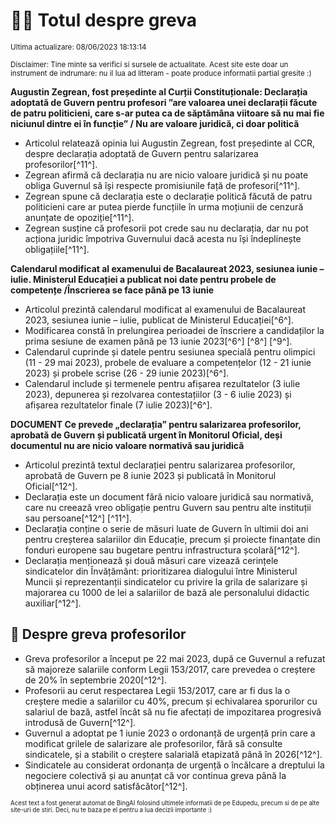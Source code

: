 # 👩‍🏫 Totul despre greva
<sub>Ultima actualizare: 08/06/2023 18:13:14</sub>

<sub>Disclaimer: Tine minte sa verifici si sursele de actualitate. Acest site este doar un instrument de indrumare: nu il lua ad litteram - poate produce informatii partial gresite :)</sub>

**Augustin Zegrean, fost președinte al Curții Constituționale: Declarația adoptată de Guvern pentru profesori ”are valoarea unei declarații făcute de patru politicieni, care s-ar putea ca de săptămâna viitoare să nu mai fie niciunul dintre ei în funcție” / Nu are valoare juridică, ci doar politică**

- Articolul relatează opinia lui Augustin Zegrean, fost președinte al CCR, despre declarația adoptată de Guvern pentru salarizarea profesorilor[^11^].
- Zegrean afirmă că declarația nu are nicio valoare juridică și nu poate obliga Guvernul să își respecte promisiunile față de profesori[^11^].
- Zegrean spune că declarația este o declarație politică făcută de patru politicieni care ar putea pierde funcțiile în urma moțiunii de cenzură anunțate de opoziție[^11^].
- Zegrean susține că profesorii pot crede sau nu declarația, dar nu pot acționa juridic împotriva Guvernului dacă acesta nu își îndeplinește obligațiile[^11^].

**Calendarul modificat al examenului de Bacalaureat 2023, sesiunea iunie – iulie. Ministerul Educației a publicat noi date pentru probele de competențe /Înscrierea se face până pe 13 iunie**

- Articolul prezintă calendarul modificat al examenului de Bacalaureat 2023, sesiunea iunie – iulie, publicat de Ministerul Educației[^6^].
- Modificarea constă în prelungirea perioadei de înscriere a candidaților la prima sesiune de examen până pe 13 iunie 2023[^6^] [^8^] [^9^].
- Calendarul cuprinde și datele pentru sesiunea specială pentru olimpici (11 - 29 mai 2023), probele de evaluare a competențelor (12 - 21 iunie 2023) și probele scrise (26 - 29 iunie 2023)[^6^].
- Calendarul include și termenele pentru afișarea rezultatelor (3 iulie 2023), depunerea și rezolvarea contestațiilor (3 - 6 iulie 2023) și afișarea rezultatelor finale (7 iulie 2023)[^6^].

**DOCUMENT Ce prevede „declarația” pentru salarizarea profesorilor, aprobată de Guvern și publicată urgent în Monitorul Oficial, deși documentul nu are nicio valoare normativă sau juridică**

- Articolul prezintă textul declarației pentru salarizarea profesorilor, aprobată de Guvern pe 8 iunie 2023 și publicată în Monitorul Oficial[^12^].
- Declarația este un document fără nicio valoare juridică sau normativă, care nu creează vreo obligație pentru Guvern sau pentru alte instituții sau persoane[^12^] [^11^].
- Declarația conține o serie de măsuri luate de Guvern în ultimii doi ani pentru creșterea salariilor din Educație, precum și proiecte finanțate din fonduri europene sau bugetare pentru infrastructura școlară[^12^].
- Declarația menționează și două măsuri care vizează cerințele sindicatelor din Învățământ: prioritizarea dialogului între Ministerul Muncii și reprezentanții sindicatelor cu privire la grila de salarizare și majorarea cu 1000 de lei a salariilor de bază ale personalului didactic auxiliar[^12^].

## 🏫 Despre greva profesorilor

- Greva profesorilor a început pe 22 mai 2023, după ce Guvernul a refuzat să majoreze salariile conform Legii 153/2017, care prevedea o creștere de 20% în septembrie 2020[^12^].
- Profesorii au cerut respectarea Legii 153/2017, care ar fi dus la o creștere medie a salariilor cu 40%, precum și echivalarea sporurilor cu salariul de bază, astfel încât să nu fie afectați de impozitarea progresivă introdusă de Guvern[^12^].
- Guvernul a adoptat pe 1 iunie 2023 o ordonanță de urgență prin care a modificat grilele de salarizare ale profesorilor, fără să consulte sindicatele, și a stabilit o creștere salarială etapizată până în 2026[^12^].
- Sindicatele au considerat ordonanța de urgență o încălcare a dreptului la negociere colectivă și au anunțat că vor continua greva până la obținerea unui acord satisfăcător[^12^].


<sub><sub>Acest text a fost generat automat de BingAI folosind ultimele informatii de pe Edupedu, precum si de pe alte site-uri de stiri. Deci, nu te baza pe el pentru a lua decizii importante :)</sub></sub>